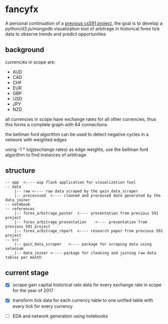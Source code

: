 # fancyfx
A personal continuation of a [previous cs591 project](https://github.com/alaw1290/591-hw/tree/master/final_project), the goal is to develop a python/d3.js/mongodb visualization tool of arbitrage in historical forex tick data to observe trends and predict opportunities

## background
currencies in scope are: 
- AUD
- CAD
- CHF
- EUR
- GBP
- USD
- JPY
- NZD

all currencies in scope have exchange rates for all other currencies, thus this forms a complete graph with 64 connections

the bellman ford algorithm can be used to detect negative cycles in a network with weighted edges

using -1 * log(exchange rates) as edge weights, use the bellman ford algorithm to find instances of arbitrage

## structure
```
-- app 	<---- wip flask application for visualization tool 
-- data
	|-- raw	<---- raw data scraped by the gain_data_scraper
	|-- processsed	<---- cleaned and processed data generated by the data_joiner
-- notebook
-- references
	|-- forex_arbitrage_poster	<---- presentation from previous 591 project
	|-- forex_arbitrage_presentation	<---- presentation from previous 591 project
	|-- forex_arbitrage_report	<---- research paper from previous 591 project
-- src
	|-- gain_data_scraper	<---- package for scraping data using selenium
	|-- data_joiner	<---- package for cleaning and joining raw data tables per month

```

## current stage
- [x] scrape gain capital historical rate data for every exchange rate in scope for the year of 2017
- [x] transform tick data for each currency table to one unified table with every tick for every currency
- [ ] EDA and network generation using notebooks

